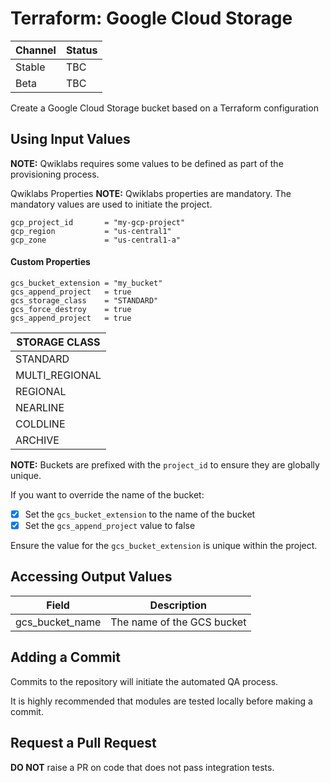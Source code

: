 # Terraform: Google Cloud Storage 

| Channel | Status |
|---------|--------|
| Stable  | TBC    | 
| Beta    | TBC    | 

Create a Google Cloud Storage bucket based on a Terraform configuration

## Using Input Values 

__NOTE:__ Qwiklabs requires some values to be defined as part of the provisioning process. 

Qwiklabs Properties
__NOTE:__ Qwiklabs properties are mandatory. 
The mandatory values are used to initiate the project.
```
gcp_project_id       = "my-gcp-project"
gcp_region           = "us-central1"
gcp_zone             = "us-central1-a"
```

#### Custom Properties

```
gcs_bucket_extension = "my_bucket"
gcs_append_project   = true
gcs_storage_class    = "STANDARD"
gcs_force_destroy    = true 
gcs_append_project   = true 
```

| STORAGE CLASS |
|---------------|
| STANDARD |
| MULTI_REGIONAL |
| REGIONAL | 
| NEARLINE |
| COLDLINE |
| ARCHIVE  |


__NOTE:__ Buckets are prefixed with the `project_id` to ensure they are globally unique.

If you want to override the name of the bucket:

- [x] Set the `gcs_bucket_extension` to the name of the bucket
- [x] Set the `gcs_append_project` value to false

Ensure the value for the `gcs_bucket_extension` is unique within the project.


## Accessing Output Values 

| Field | Description |
|-------|-------------|
| gcs_bucket_name | The name of the GCS bucket |

## Adding a Commit 

Commits to the repository will initiate the automated QA process.

It is highly recommended that modules are tested locally before making a commit.

## Request a Pull Request

__DO NOT__ raise a PR on code that does not pass integration tests.
